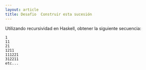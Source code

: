 ```yaml
---
layout: article
title: Desafio  Construir esta sucesión
---
```


Utilizando recursividad en Haskell, obtener la siguiente secuencia:

```
1
11
21
1211
111221
312211
etc...
```

